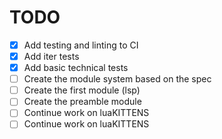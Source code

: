 # TODO

- [x] Add testing and linting to CI
- [x] Add iter tests
- [x] Add basic technical tests
- [ ] Create the module system based on the spec
- [ ] Create the first module (lsp)
- [ ] Create the preamble module
- [ ] Continue work on luaKITTENS
- [ ] Continue work on luaKITTENS
